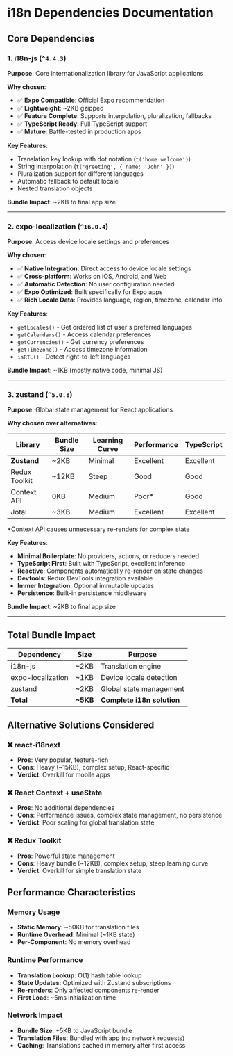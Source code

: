 # i18n Dependencies Documentation

## Core Dependencies

### 1. i18n-js (`^4.4.3`)
**Purpose**: Core internationalization library for JavaScript applications

**Why chosen**:
- ✅ **Expo Compatible**: Official Expo recommendation
- ✅ **Lightweight**: ~2KB gzipped
- ✅ **Feature Complete**: Supports interpolation, pluralization, fallbacks
- ✅ **TypeScript Ready**: Full TypeScript support
- ✅ **Mature**: Battle-tested in production apps

**Key Features**:
- Translation key lookup with dot notation (`t('home.welcome')`)
- String interpolation (`t('greeting', { name: 'John' })`)
- Pluralization support for different languages
- Automatic fallback to default locale
- Nested translation objects

**Bundle Impact**: ~2KB to final app size

---

### 2. expo-localization (`^16.0.4`)
**Purpose**: Access device locale settings and preferences

**Why chosen**:
- ✅ **Native Integration**: Direct access to device locale settings
- ✅ **Cross-platform**: Works on iOS, Android, and Web
- ✅ **Automatic Detection**: No user configuration needed
- ✅ **Expo Optimized**: Built specifically for Expo apps
- ✅ **Rich Locale Data**: Provides language, region, timezone, calendar info

**Key Features**:
- `getLocales()` - Get ordered list of user's preferred languages
- `getCalendars()` - Access calendar preferences
- `getCurrencies()` - Get currency preferences
- `getTimeZone()` - Access timezone information
- `isRTL()` - Detect right-to-left languages

**Bundle Impact**: ~1KB (mostly native code, minimal JS)

---

### 3. zustand (`^5.0.8`)
**Purpose**: Global state management for React applications

**Why chosen over alternatives**:

| Library | Bundle Size | Learning Curve | Performance | TypeScript |
|---------|-------------|----------------|-------------|------------|
| **Zustand** | ~2KB | Minimal | Excellent | Excellent |
| Redux Toolkit | ~12KB | Steep | Good | Good |
| Context API | 0KB | Medium | Poor* | Good |
| Jotai | ~3KB | Medium | Excellent | Excellent |

*Context API causes unnecessary re-renders for complex state

**Key Features**:
- **Minimal Boilerplate**: No providers, actions, or reducers needed
- **TypeScript First**: Built with TypeScript, excellent inference
- **Reactive**: Components automatically re-render on state changes
- **Devtools**: Redux DevTools integration available
- **Immer Integration**: Optional immutable updates
- **Persistence**: Built-in persistence middleware

**Bundle Impact**: ~2KB to final app size

---

## Total Bundle Impact

| Dependency | Size | Purpose |
|------------|------|---------|
| i18n-js | ~2KB | Translation engine |
| expo-localization | ~1KB | Device locale detection |
| zustand | ~2KB | Global state management |
| **Total** | **~5KB** | **Complete i18n solution** |

## Alternative Solutions Considered

### ❌ react-i18next
- **Pros**: Very popular, feature-rich
- **Cons**: Heavy (~15KB), complex setup, React-specific
- **Verdict**: Overkill for mobile apps

### ❌ React Context + useState
- **Pros**: No additional dependencies
- **Cons**: Performance issues, complex state management, no persistence
- **Verdict**: Poor scaling for global translation state

### ❌ Redux Toolkit
- **Pros**: Powerful state management
- **Cons**: Heavy bundle (~12KB), complex setup, steep learning curve
- **Verdict**: Overkill for simple translation state

## Performance Characteristics

### Memory Usage
- **Static Memory**: ~50KB for translation files
- **Runtime Overhead**: Minimal (~1KB state)
- **Per-Component**: No memory overhead

### Runtime Performance
- **Translation Lookup**: O(1) hash table lookup
- **State Updates**: Optimized with Zustand subscriptions
- **Re-renders**: Only affected components re-render
- **First Load**: ~5ms initialization time

### Network Impact
- **Bundle Size**: +5KB to JavaScript bundle
- **Translation Files**: Bundled with app (no network requests)
- **Caching**: Translations cached in memory after first access